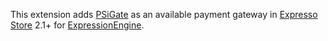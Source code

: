 This extension adds [PSiGate](http://www.psigate.com) as an available payment gateway in [Expresso Store](https://exp-resso.com) 2.1+ for [ExpressionEngine](http://ellislab.com/expressionengine).
